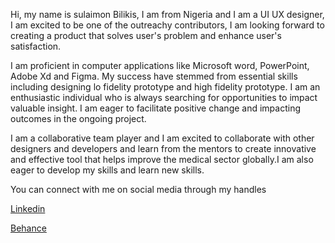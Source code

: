 Hi, my name is sulaimon Bilikis, I am from Nigeria and I am a UI UX designer, I am excited to be one of the outreachy contributors, I am looking forward to creating a product that solves user's problem and enhance user's satisfaction.

I am proficient in computer applications like Microsoft word, PowerPoint, Adobe Xd and Figma. My success have stemmed from essential skills including designing lo fidelity prototype and high fidelity prototype. I am an enthusiastic individual who is always searching for opportunities to impact valuable insight. I am eager to facilitate positive change and impacting outcomes in the ongoing project.

I am a collaborative team player and I am excited to collaborate with other designers and developers and learn from the mentors to create innovative and effective tool that helps improve the medical sector globally.I am also eager to develop my skills and learn new skills.

You can connect with me on social media through my handles 

[Linkedin](https://www.linkedin.com/in/bilikis-sulaimon)

[Behance](https://www.behance.net/bilikissulaimon)
